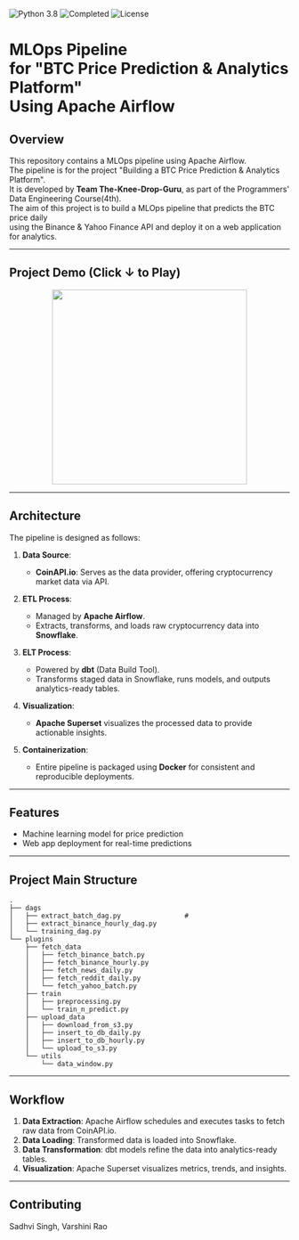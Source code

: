 ![Python 3.8](https://img.shields.io/badge/Python-3.8-blue)
![Completed](https://img.shields.io/badge/Status-Completed-green)
![License](https://img.shields.io/badge/License-All%20Rights%20Reserved-blue)
# MLOps Pipeline<br>for "BTC Price Prediction & Analytics Platform"<br>Using Apache Airflow
## Overview
This repository contains a MLOps pipeline using Apache Airflow.<br>The pipeline is for the project "Building a BTC Price Prediction & Analytics Platform".<br>It is developed by **Team The-Knee-Drop-Guru**, as part of the Programmers' Data Engineering Course(4th).<br>The aim of this project is to build a MLOps pipeline that predicts the BTC price daily<br>using the Binance & Yahoo Finance API and deploy it on a web application for analytics.

---

## Project Demo (Click ↓ to Play)
<!-- img size -->
<div align="center">
<a href="https://www.youtube.com/watch?v=Pyh8T3MzuS8">
    <img src="https://img.youtube.com/vi/Pyh8T3MzuS8/0.jpg" width="350" />
</a>
</div>

---

## Architecture

The pipeline is designed as follows:
1. **Data Source**: 
   - **CoinAPI.io**: Serves as the data provider, offering cryptocurrency market data via API.

2. **ETL Process**:
   - Managed by **Apache Airflow**.
   - Extracts, transforms, and loads raw cryptocurrency data into **Snowflake**.

3. **ELT Process**:
   - Powered by **dbt** (Data Build Tool).
   - Transforms staged data in Snowflake, runs models, and outputs analytics-ready tables.

4. **Visualization**:
   - **Apache Superset** visualizes the processed data to provide actionable insights.

5. **Containerization**:
   - Entire pipeline is packaged using **Docker** for consistent and reproducible deployments.

---

## Features
- Machine learning model for price prediction
- Web app deployment for real-time predictions

---

## Project Main Structure
```
.
├── dags
│   ├── extract_batch_dag.py                #
│   ├── extract_binance_hourly_dag.py
│   └── training_dag.py
└── plugins
    ├── fetch_data
    │   ├── fetch_binance_batch.py
    │   ├── fetch_binance_hourly.py
    │   ├── fetch_news_daily.py
    │   ├── fetch_reddit_daily.py
    │   └── fetch_yahoo_batch.py
    ├── train
    │   ├── preprocessing.py
    │   └── train_n_predict.py
    ├── upload_data
    │   ├── download_from_s3.py
    │   ├── insert_to_db_daily.py
    │   ├── insert_to_db_hourly.py
    │   └── upload_to_s3.py
    └── utils
        └── data_window.py
```
---

## Workflow

1. **Data Extraction**: Apache Airflow schedules and executes tasks to fetch raw data from CoinAPI.io.
2. **Data Loading**: Transformed data is loaded into Snowflake.
3. **Data Transformation**: dbt models refine the data into analytics-ready tables.
4. **Visualization**: Apache Superset visualizes metrics, trends, and insights.

---

## Contributing
Sadhvi Singh, Varshini Rao
